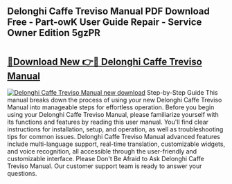 ## Delonghi Caffe Treviso Manual PDF Download Free - Part-owK User Guide Repair - Service Owner Edition 5gzPR

# <h2><a href="http://cf12.oget.top/?id=Delonghi+Caffe+Treviso+Manual">🔗Download New 👉🔴 Delonghi Caffe Treviso Manual</a></h2>

[![Delonghi Caffe Treviso Manual new download](https://i.imgur.com/5g1atiW.png)](http://cf12.oget.top/?id=Delonghi+Caffe+Treviso+Manual)
Step-by-Step Guide This manual breaks down the process of using your new Delonghi Caffe Treviso Manual into manageable steps for effortless operation. Before you begin using your Delonghi Caffe Treviso Manual, please familiarize yourself with its functions and features by reading this user manual. You'll find clear instructions for installation, setup, and operation, as well as troubleshooting tips for common issues. Delonghi Caffe Treviso Manual advanced features include multi-language support, real-time translation, customizable widgets, and voice recognition, all accessible through the user-friendly and customizable interface. Please Don't Be Afraid to Ask Delonghi Caffe Treviso Manual. Our customer support team is ready to answer your questions.
